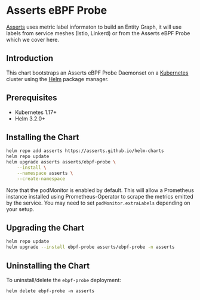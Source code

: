 # Asserts eBPF Probe

[Asserts](http://www.asserts.ai) uses metric label informaton to build an Entity Graph, it will use labels from service meshes (Istio, Linkerd) or from the Asserts eBPF Probe which we cover here.

## Introduction

This chart bootstraps an Asserts eBPF Probe Daemonset on a [Kubernetes](https://kubernetes.io) cluster using the [Helm](https://helm.sh) package manager.

## Prerequisites

- Kubernetes 1.17+
- Helm 3.2.0+

## Installing the Chart

```bash
helm repo add asserts https://asserts.github.io/helm-charts
helm repo update
helm upgrade asserts asserts/ebpf-probe \
    --install \
    --namespace asserts \
    --create-namespace
```

Note that the podMonitor is enabled by default. This will allow a Prometheus instance installed using Prometheus-Operator to scrape the metrics emitted by the service. You may need to set `podMonitor.extraLabels` depending on your setup.

## Upgrading the Chart

```bash
helm repo update
helm upgrade --install ebpf-probe asserts/ebpf-probe -n asserts
```

## Uninstalling the Chart

To uninstall/delete the `ebpf-probe` deployment:

```console
helm delete ebpf-probe -n asserts
```